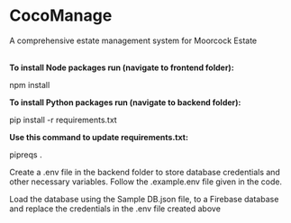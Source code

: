 # CocoManage
A comprehensive estate management system for Moorcock Estate

<br>
<b>To install Node packages run (navigate to frontend folder): </b><p>npm install</p>
<b>To install Python packages run (navigate to backend folder): </b><p>pip install -r requirements.txt</p>
<b>Use this command to update requirements.txt: </b><p>pipreqs .</p>
<!--ol>
  <li>pip install djangorestframework</li>
  <li>pip install django-cors-headers</li>
  <li>pip insall openmeteo_requests</li>
  <li>pip install requests-cache</li>
  <li>pip retry-requests</li>
  <li>pip install numpy</li>
  <li>pip install pandas</li>
  <li>pip install pyrebase4</li>
  <li>pip install dotenv</li>
</ol-->

<p>Create a .env file in the backend folder to store database credentials and other necessary variables. Follow the .example.env file given in the code.</p>
<p>Load the database using the Sample DB.json file, to a Firebase database and replace the credentials in the .env file created above</p>
